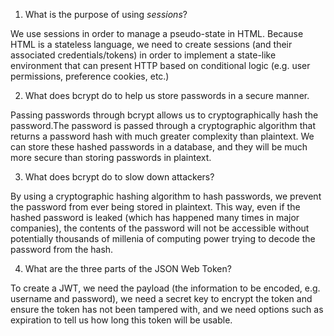 <!-- Answers to the Short Answer Essay Questions go here -->

1. What is the purpose of using _sessions_?

We use sessions in order to manage a pseudo-state in HTML. Because HTML is a stateless language, we need to create sessions (and their associated credentials/tokens) in order to implement a state-like environment that can present HTTP based on conditional logic (e.g. user permissions, preference cookies, etc.)

2. What does bcrypt do to help us store passwords in a secure manner.

Passing passwords through bcrypt allows us to cryptographically hash the password.The password is passed through a cryptographic algorithm that returns a password hash with much greater complexity than plaintext. We can store these hashed passwords in a database, and they will be much more secure than storing passwords in plaintext. 


3. What does bcrypt do to slow down attackers?

By using a cryptographic hashing algorithm to hash passwords, we prevent the password from ever being stored in plaintext. This way, even if the hashed password is leaked (which has happened many times in major companies), the contents of the password will not be accessible without potentially thousands of millenia of computing power trying to decode the password from the hash.

4. What are the three parts of the JSON Web Token?

To create a JWT, we need the payload (the information to be encoded, e.g. username and password), we need a secret key to encrypt the token and ensure the token has not been tampered with, and we need options such as expiration to tell us how long this token will be usable.
